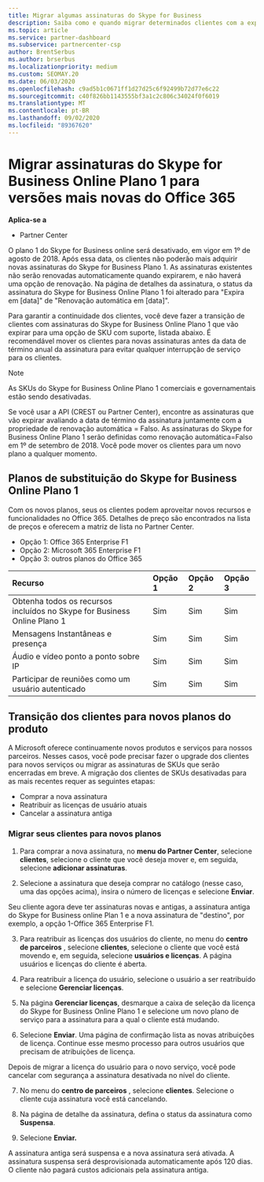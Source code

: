 ```yaml
---
title: Migrar algumas assinaturas do Skype for Business
description: Saiba como e quando migrar determinados clientes com a expiração de assinaturas do plano 1 do Skype for Business online para novas versões do Office 365.
ms.topic: article
ms.service: partner-dashboard
ms.subservice: partnercenter-csp
author: BrentSerbus
ms.author: brserbus
ms.localizationpriority: medium
ms.custom: SEOMAY.20
ms.date: 06/03/2020
ms.openlocfilehash: c9ad5b1c0671ff1d27d25c6f92499b72d77e6c22
ms.sourcegitcommit: c40f826bb1143555bf3a1c2c806c34024f0f6019
ms.translationtype: MT
ms.contentlocale: pt-BR
ms.lasthandoff: 09/02/2020
ms.locfileid: "89367620"
---
```

# <a name="migrate-skype-for-business-online-plan-1-subscriptions-to-newer-office-365-versions"></a>Migrar assinaturas do Skype for Business Online Plano 1 para versões mais novas do Office 365

**Aplica-se a**

- Partner Center

O plano 1 do Skype for Business online será desativado, em vigor em 1º de agosto de 2018. Após essa data, os clientes não poderão mais adquirir novas assinaturas do Skype for Business Plano 1. As assinaturas existentes não serão renovadas automaticamente quando expirarem, e não haverá uma opção de renovação. Na página de detalhes da assinatura, o status da assinatura do Skype for Business Online Plano 1 foi alterado para "Expira em [data]" de "Renovação automática em [data]".  

Para garantir a continuidade dos clientes, você deve fazer a transição de clientes com assinaturas do Skype for Business Online Plano 1 que vão expirar para uma opção de SKU com suporte, listada abaixo. É recomendável mover os clientes para novas assinaturas antes da data de término anual da assinatura para evitar qualquer interrupção de serviço para os clientes. 

>[!NOTE]
>As SKUs do Skype for Business Online Plano 1 comerciais e governamentais estão sendo desativadas.

Se você usar a API (CREST ou Partner Center), encontre as assinaturas que vão expirar avaliando a data de término da assinatura juntamente com a propriedade de renovação automática = Falso. As assinaturas do Skype for Business Online Plano 1 serão definidas como renovação automática=Falso em 1º de setembro de 2018. Você pode mover os clientes para um novo plano a qualquer momento. 

## <a name="skype-for-business-online-plan-1-replacement-plans"></a>Planos de substituição do Skype for Business Online Plano 1

Com os novos planos, seus os clientes podem aproveitar novos recursos e funcionalidades no Office 365. Detalhes de preço são encontrados na lista de preços e oferecem a matriz de lista no Partner Center. 

- Opção 1: Office 365 Enterprise F1
- Opção 2: Microsoft 365 Enterprise F1
- Opção 3: outros planos do Office 365

|**Recurso**    |**Opção 1**   |**Opção 2**   |**Opção 3**   |
|:-----------------|:-----------------|:-------------|:------------|
|Obtenha todos os recursos incluídos no Skype for Business Online Plano 1|Sim   |Sim   |Sim   |
|Mensagens Instantâneas e presença |Sim   |Sim   |Sim   |
|Áudio e vídeo ponto a ponto sobre IP|Sim   |Sim   |Sim   
|Participar de reuniões como um usuário autenticado| Sim   |Sim   |Sim   |

## <a name="transition-customers-to-new-product-plans"></a>Transição dos clientes para novos planos do produto

A Microsoft oferece continuamente novos produtos e serviços para nossos parceiros. Nesses casos, você pode precisar fazer o upgrade dos clientes para novos serviços ou migrar as assinaturas de SKUs que serão encerradas em breve. A migração dos clientes de SKUs desativadas para as mais recentes requer as seguintes etapas:

- Comprar a nova assinatura
- Reatribuir as licenças de usuário atuais
- Cancelar a assinatura antiga

### <a name="migrate-your-customers-to-new-plans"></a>Migrar seus clientes para novos planos

1. Para comprar a nova assinatura, no **menu do Partner Center**, selecione **clientes**, selecione o cliente que você deseja mover e, em seguida, selecione **adicionar assinaturas**.

2. Selecione a assinatura que deseja comprar no catálogo (nesse caso, uma das opções acima), insira o número de licenças e selecione **Enviar**. 

Seu cliente agora deve ter assinaturas novas e antigas, a assinatura antiga do Skype for Business online Plan 1 e a nova assinatura de "destino", por exemplo, a opção 1-Office 365 Enterprise F1.

3. Para reatribuir as licenças dos usuários do cliente, no menu do **centro de parceiros** , selecione **clientes**, selecione o cliente que você está movendo e, em seguida, selecione **usuários e licenças**. A página usuários e licenças do cliente é aberta.

4. Para reatribuir a licença do usuário, selecione o usuário a ser reatribuído e selecione **Gerenciar licenças**.

5. Na página **Gerenciar licenças**, desmarque a caixa de seleção da licença do Skype for Business Online Plano 1 e selecione um novo plano de serviço para a assinatura para a qual o cliente está mudando.

6. Selecione **Enviar**. Uma página de confirmação lista as novas atribuições de licença. Continue esse mesmo processo para outros usuários que precisam de atribuições de licença.

Depois de migrar a licença do usuário para o novo serviço, você pode cancelar com segurança a assinatura desativada no nível do cliente.

7. No menu do **centro de parceiros** , selecione **clientes**. Selecione o cliente cuja assinatura você está cancelando.

8. Na página de detalhe da assinatura, defina o status da assinatura como **Suspensa**.

9. Selecione **Enviar.**

A assinatura antiga será suspensa e a nova assinatura será ativada. A assinatura suspensa será desprovisionada automaticamente após 120 dias. O cliente não pagará custos adicionais pela assinatura antiga.

